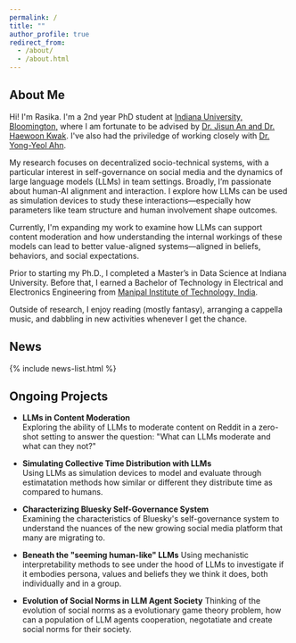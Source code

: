 ```yaml
---
permalink: /
title: ""
author_profile: true
redirect_from: 
  - /about/
  - /about.html
---
```


## About Me 
Hi! I'm Rasika. I'm a 2nd year PhD student at [Indiana University, Bloomington,](https://luddy.indiana.edu/about/index.html) where I am fortunate to be advised by [Dr. Jisun An and Dr. Haewoon Kwak](https://soda-labo.github.io/). I've also had the priviledge of working closely with [Dr. Yong-Yeol Ahn](https://yongyeol.com/). 

My research focuses on decentralized socio-technical systems, with a particular interest in self-governance on social media and the dynamics of large language models (LLMs) in team settings. Broadly, I’m passionate about human-AI alignment and interaction. I explore how LLMs can be used as simulation devices to study these interactions—especially how parameters like team structure and human involvement shape outcomes.

Currently, I'm expanding my work to examine how LLMs can support content moderation and how understanding the internal workings of these models can lead to better value-aligned systems—aligned in beliefs, behaviors, and social expectations. 

Prior to starting my Ph.D., I completed a Master’s in Data Science at Indiana University. Before that, I earned a Bachelor of Technology in Electrical and Electronics Engineering from [Manipal Institute of Technology, India](https://www.manipal.edu/mit.html).

Outside of research, I enjoy reading (mostly fantasy), arranging a cappella music, and dabbling in new activities whenever I get the chance.


## News 
{% include news-list.html %} 

## Ongoing Projects 

- **LLMs in Content Moderation**  
  Exploring the ability of LLMs to moderate content on Reddit in a zero-shot setting to answer the question: "What can LLMs moderate and what can they not?"

- **Simulating Collective Time Distribution with LLMs**  
  Using LLMs as simulation devices to model and evaluate through estimatation methods how similar or different they distribute time as compared to humans. 

- **Characterizing Bluesky Self-Governance System**  
  Examining the characteristics of Bluesky's self-governance system to understand the nuances of the new growing social media platform that many are migrating to. 

- **Beneath the "seeming human-like" LLMs**
  Using mechanistic interpretability methods to see under the hood of LLMs to investigate if it embodies persona, values and beliefs they we think it does, both individually and in a group.

- **Evolution of Social Norms in LLM Agent Society**
  Thinking of the evolution of social norms as a evolutionary game theory problem, how can a population of LLM agents cooperation, negotatiate and create social norms for their society. 
